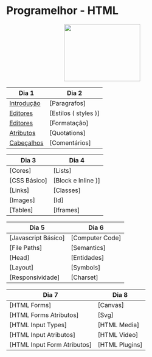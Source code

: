 # Programelhor - HTML
<p align="center">
  <img src="https://user-images.githubusercontent.com/25466752/110546517-5412ac80-810d-11eb-9475-7a36f40641ab.png" width="200" height="150">
</p>

| Dia 1 | Dia 2 |
| ------------- | ------------- |
| [Introdução](https://choosealicense.com/licenses/mit/)  | [Paragrafos]| 
| [Editores](https://choosealicense.com/licenses/mit/) | [Estilos ( styles )]|
| [Editores](https://choosealicense.com/licenses/mit/) | [Formatação] |
| [Atributos](https://choosealicense.com/licenses/mit/)| [Quotations]|
| [Cabeçalhos](https://choosealicense.com/licenses/mit/) | [Comentários] |

| Dia 3 | Dia 4 |
| ------------- | ------------- |
| [Cores]  | [Lists] | 
| [CSS Básico] | [Block e Inline )] |
| [Links] | [Classes] |
| [Images]| [Id] |
| [Tables] | [Iframes] |

| Dia 5 | Dia 6 |
| ------------- | ------------- |
| [Javascript Básico]  | [Computer Code]| 
| [File Paths] | [Semantics]|
| [Head] | [Entidades] |
| [Layout]| [Symbols] |
| [Responsividade]| [Charset]|

| Dia 7 | Dia 8 |
| ------------- | ------------- |
| [HTML Forms] | [Canvas] | 
| [HTML Forms Atributos] | [Svg] |
| [HTML Input Types] | [HTML Media] |
| [HTML Input Atributos]| [HTML Video] |
| [HTML Input Form Atributos] | [HTML Plugins] |
